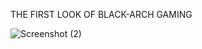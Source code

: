 THE FIRST LOOK OF BLACK-ARCH GAMING 

![Screenshot (2)](https://github.com/user-attachments/assets/2b919884-cb6d-4863-9d64-d1e537457f56)
